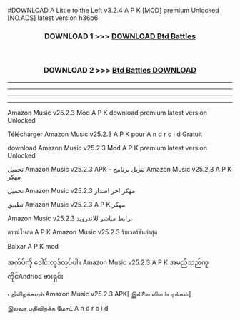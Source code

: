 #DOWNLOAD A Little to the Left v3.2.4 A P K [MOD] premium Unlocked [NO.ADS] latest version h36p6 



<div align="center">

<h3>DOWNLOAD 1 >>> <a href="https://getmod1.web.app/?judule=Btd Battles">DOWNLOAD Btd Battles</a></h3><br>

<h3>DOWNLOAD 2 >>> <a href="https://getmod1.web.app/?judule=Btd Battles">Btd Battles DOWNLOAD </a></h3>

</div>


----------------------------------------------------------

----------------------------------------------------------

----------------------------------------------------------

----------------------------------------------------------


Amazon Music v25.2.3 Mod A P K download premium latest version Unlocked

Télécharger  Amazon Music v25.2.3 A P K pour A n d r o i d Gratuit

download Amazon Music v25.2.3 Mod A P K premium latest version Unlocked

تحميل Amazon Music v25.2.3 APK - تنزيل برنامج Amazon Music v25.2.3 A P K مهكر

تحميل Amazon Music v25.2.3 مهكر اخر اصدار

تطبيق Amazon Music v25.2.3 A P K مهكر

Amazon Music v25.2.3 برابط مباشر للاندرويد

ดาวน์โหลด A P K Amazon Music v25.2.3 รับเวอร์ชันล่าสุด

Baixar A P K mod

အက်ပ်ကို ဒေါင်းလုဒ်လုပ်ပါ။ Amazon Music v25.2.3 A P K အမည်သည်ကူကိုင်Andriod ဗားရှင်း

பதிவிறக்கவும் Amazon Music v25.2.3 APK[ இல்லை விளம்பரங்கள்] 
 
இலவச பதிவிறக்க மோட் A n d r o i d



